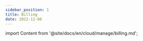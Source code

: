```yaml
---
sidebar_position: 1
title: Billing
date: 2022-12-06
---
```


import Content from '@site/docs/en/cloud/manage/billing.md';

<Content />
